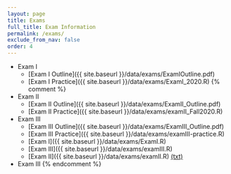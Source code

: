 ```yaml
---
layout: page
title: Exams 
full_title: Exam Information
permalink: /exams/
exclude_from_nav: false
order: 4
---
```

* Exam I
    * [Exam I Outline]({{ site.baseurl }}/data/exams/ExamIOutline.pdf)
    * [Exam I Practice]({{ site.baseurl }}/data/exams/ExamI_2020.R)
{% comment %}
* Exam II
	* [Exam II Outline]({{ site.baseurl }}/data/exams/ExamII_Outline.pdf)
	* [Exam II Practice]({{ site.baseurl }}/data/exams/examII_Fall2020.R)
* Exam III
    * [Exam III Outline]({{ site.baseurl }}/data/exams/ExamIII_Outline.pdf)
	* [Exam III Practice]({{ site.baseurl }}/data/exams/examIII-practice.R)
	* [Exam I]({{ site.baseurl }}/data/exams/ExamI.R)
	* [Exam III]({{ site.baseurl }}/data/exams/examIII.R)
	* [Exam II]({{ site.baseurl }}/data/exams/examII.R) [(txt)](http://pastebin.com/raw/5i4N7Nj2)
* Exam III
{% endcomment %}
